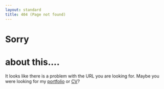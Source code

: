 ```yaml
---
layout: standard
title: 404 (Page not found)
---
```


# Sorry

# about this....

It looks like there is a problem with the URL you are looking for. Maybe you were looking for my <a href="{{ site.baseurl }}{% link /portfolio.md %}">portfolio</a> or <a href="{{ site.baseurl }}{{ site.baseurl }}{% link /cv.md %}">CV</a>?